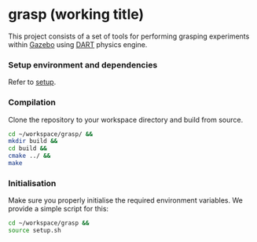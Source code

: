 # grasp (working title)

This project consists of a set of tools for performing grasping experiments within [Gazebo] using [DART] physics engine.

### Setup environment and dependencies

Refer to [setup].

### Compilation

Clone the repository to your workspace directory and build from source.

``` bash
cd ~/workspace/grasp/ &&
mkdir build &&
cd build &&
cmake ../ &&
make
```

### Initialisation

Make sure you properly initialise the required environment variables.
We provide a simple script for this:

``` bash
cd ~/workspace/grasp &&
source setup.sh
```

[DART]: https://dartsim.github.io/
[Gazebo]: http://gazebosim.org/
[setup]: deps/setup.md
